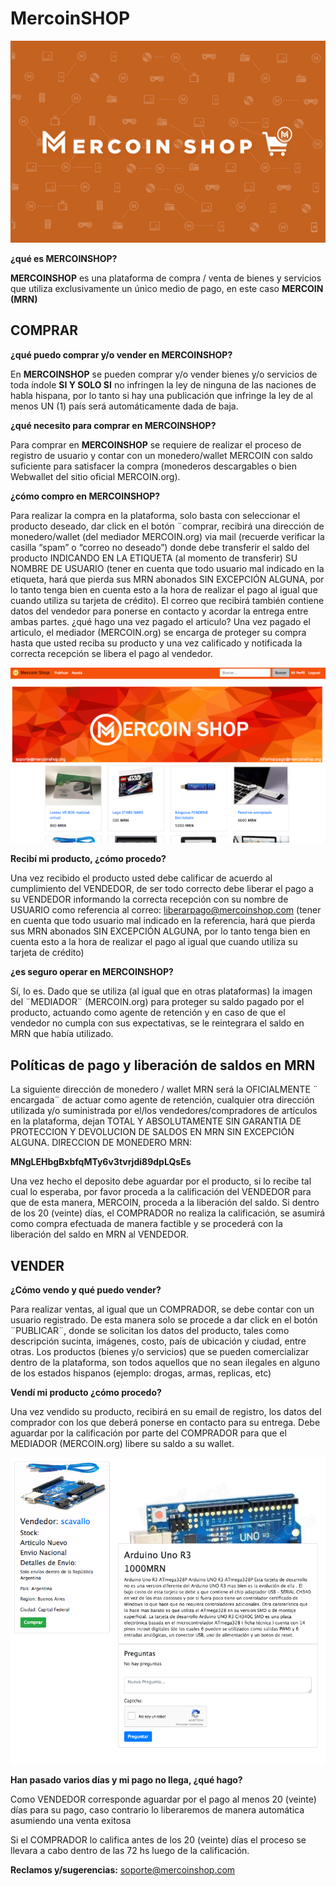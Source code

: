 <!-- TITLE: Mercoin Shop -->
<!-- SUBTITLE: A quick summary of Mercoin Shop -->

# MercoinSHOP
![8911 Bbf 7 Ef 4 Ca 42152 A 30 E 9619 F 2 Cdd 9 O](/uploads/8911-bbf-7-ef-4-ca-42152-a-30-e-9619-f-2-cdd-9-o.png "8911 Bbf 7 Ef 4 Ca 42152 A 30 E 9619 F 2 Cdd 9 O")


**¿qué es MERCOINSHOP?**

**MERCOINSHOP** es una plataforma de compra / venta de bienes y servicios que utiliza exclusivamente
un único medio de pago, en este caso **MERCOIN (MRN)**

## **COMPRAR**

**¿qué puedo comprar y/o vender en MERCOINSHOP?**

En **MERCOINSHOP** se pueden comprar y/o vender bienes y/o servicios de toda índole **SI Y SOLO SI** no
infringen la ley de ninguna de las naciones de habla hispana, por lo tanto si hay una publicación que
infringe la ley de al menos UN (1) país será automáticamente dada de baja.

**¿qué necesito para comprar en MERCOINSHOP?**

Para comprar en **MERCOINSHOP** se requiere de realizar el proceso de registro de usuario y contar
con un monedero/wallet MERCOIN con saldo suficiente para satisfacer la compra (monederos
descargables o bien Webwallet del sitio oficial MERCOIN.org).

**¿cómo compro en MERCOINSHOP?**

Para realizar la compra en la plataforma, solo basta con seleccionar el producto deseado, dar click en
el botón ¨comprar, recibirá una dirección de monedero/wallet (del mediador MERCOIN.org) via mail
(recuerde verificar la casilla “spam” o “correo no deseado”) donde debe transferir el saldo del
producto INDICANDO EN LA ETIQUETA (al momento de transferir) SU NOMBRE DE USUARIO (tener
en cuenta que todo usuario mal indicado en la etiqueta, hará que pierda sus MRN abonados SIN
EXCEPCIÓN ALGUNA, por lo tanto tenga bien en cuenta esto a la hora de realizar el pago al igual que
cuando utiliza su tarjeta de crédito).
El correo que recibirá también contiene datos del vendedor para ponerse en contacto y acordar la
entrega entre ambas partes.
¿qué hago una vez pagado el articulo?
Una vez pagado el articulo, el mediador (MERCOIN.org) se encarga de proteger su compra hasta que
usted reciba su producto y una vez calificado y notificada la correcta recepción se libera el pago al
vendedor.

![0 Cadee 722643 Ea 325135 C 401 B 3 B 382 F 2 O](/uploads/0-cadee-722643-ea-325135-c-401-b-3-b-382-f-2-o.png "0 Cadee 722643 Ea 325135 C 401 B 3 B 382 F 2 O")

**Recibí mi producto, ¿cómo procedo?**

Una vez recibido el producto usted debe calificar de acuerdo al cumplimiento del VENDEDOR, de ser
todo correcto debe liberar el pago a su VENDEDOR informando la correcta recepción con su nombre
de USUARIO como referencia al correo:
liberarpago@mercoinshop.com
(tener en cuenta que todo usuario mal indicado en la referencia, hará que pierda sus MRN abonados
SIN EXCEPCIÓN ALGUNA, por lo tanto tenga bien en cuenta esto a la hora de realizar el pago al igual
que cuando utiliza su tarjeta de crédito)

**¿es seguro operar en MERCOINSHOP?**

Sí, lo es. Dado que se utiliza (al igual que en otras plataformas) la imagen del ¨MEDIADOR¨
(MERCOIN.org) para proteger su saldo pagado por el producto, actuando como agente de retención y
en caso de que el vendedor no cumpla con sus expectativas, se le reintegrara el saldo en MRN que
había utilizado.

## **Políticas de pago y liberación de saldos en MRN**

La siguiente dirección de monedero / wallet MRN será la OFICIALMENTE ¨ encargada¨ de actuar como
agente de retención, cualquier otra dirección utilizada y/o suministrada por el/los
vendedores/compradores de artículos en la plataforma, dejan TOTAL Y ABSOLUTAMENTE SIN
GARANTIA DE PROTECCION Y DEVOLUCION DE SALDOS EN MRN SIN EXCEPCIÓN ALGUNA.
DIRECCION DE MONEDERO MRN:

**MNgLEHbgBxbfqMTy6v3tvrjdi89dpLQsEs**

Una vez hecho el deposito debe aguardar por el producto, si lo recibe tal cual lo esperaba, por favor
proceda a la calificación del VENDEDOR para que de esta manera, MERCOIN, proceda a la liberación
del saldo. Si dentro de los 20 (veinte) días, el COMPRADOR no realiza la calificación, se asumirá como
compra efectuada de manera factible y se procederá con la liberación del saldo en MRN al VENDEDOR.

## **VENDER**

**¿Cómo vendo y qué puedo vender?**

Para realizar ventas, al igual que un COMPRADOR, se debe contar con un usuario registrado.
De esta manera solo se procede a dar click en el botón ¨PUBLICAR¨, donde se solicitan los datos del
producto, tales como descripción sucinta, imágenes, costo, país de ubicación y ciudad, entre otras.
Los productos (bienes y/o servicios) que se pueden comercializar dentro de la plataforma, son todos
aquellos que no sean ilegales en alguno de los estados hispanos (ejemplo: drogas, armas, replicas, etc)

**Vendí mi producto ¿cómo procedo?**

Una vez vendido su producto, recibirá en su email de registro, los datos del comprador con los que
deberá ponerse en contacto para su entrega. Debe aguardar por la calificación por parte del
COMPRADOR para que el MEDIADOR (MERCOIN.org) libere su saldo a su wallet.

![E 0886 Db 4535 Edc 7 B 67 D 6 Fcf 5459 Dcf 5 Fo](/uploads/e-0886-db-4535-edc-7-b-67-d-6-fcf-5459-dcf-5-fo.png "E 0886 Db 4535 Edc 7 B 67 D 6 Fcf 5459 Dcf 5 Fo")

**Han pasado varios días y mi pago no llega, ¿qué hago?**

Como VENDEDOR corresponde aguardar por el pago al menos 20 (veinte) días para su pago, caso
contrario lo liberaremos de manera automática asumiendo una venta exitosa

Si el COMPRADOR lo califica antes de los 20 (veinte) días el proceso se llevara a cabo dentro de las 72
hs luego de la calificación.

**Reclamos y/sugerencias:** soporte@mercoinshop.com